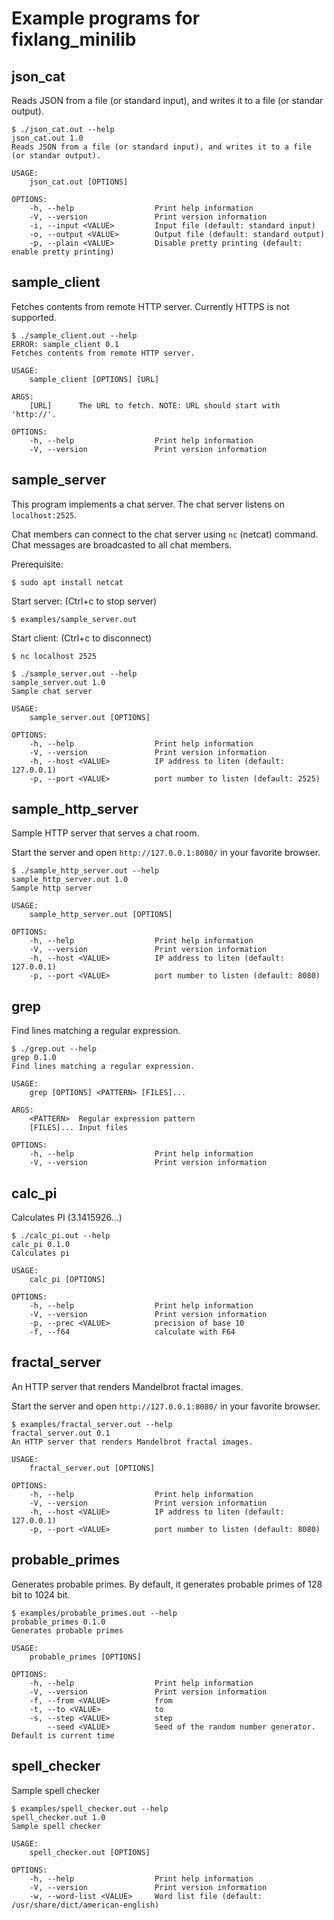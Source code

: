 # Example programs for fixlang_minilib


## json_cat

Reads JSON from a file (or standard input), and writes it to a file (or standar output).

```
$ ./json_cat.out --help
json_cat.out 1.0
Reads JSON from a file (or standard input), and writes it to a file (or standar output).

USAGE:
    json_cat.out [OPTIONS]

OPTIONS:
    -h, --help                  Print help information
    -V, --version               Print version information
    -i, --input <VALUE>         Input file (default: standard input)
    -o, --output <VALUE>        Output file (default: standard output)
    -p, --plain <VALUE>         Disable pretty printing (default: enable pretty printing)
```

## sample_client

Fetches contents from remote HTTP server.
Currently HTTPS is not supported.

```
$ ./sample_client.out --help
ERROR: sample_client 0.1
Fetches contents from remote HTTP server.

USAGE:
    sample_client [OPTIONS] [URL]

ARGS:
    [URL]      The URL to fetch. NOTE: URL should start with 'http://'.

OPTIONS:
    -h, --help                  Print help information
    -V, --version               Print version information
```

## sample_server

This program implements a chat server.
The chat server listens on `localhost:2525`.

Chat members can connect to the chat server using `nc` (netcat) command.
Chat messages are broadcasted to all chat members.

Prerequisite:

`$ sudo apt install netcat`

Start server:  (Ctrl+c to stop server)

`$ examples/sample_server.out`

Start client:  (Ctrl+c to disconnect)

`$ nc localhost 2525`

```
$ ./sample_server.out --help
sample_server.out 1.0
Sample chat server

USAGE:
    sample_server.out [OPTIONS]

OPTIONS:
    -h, --help                  Print help information
    -V, --version               Print version information
    -h, --host <VALUE>          IP address to liten (default: 127.0.0.1)
    -p, --port <VALUE>          port number to listen (default: 2525)
```

## sample_http_server

Sample HTTP server that serves a chat room.

Start the server and open `http://127.0.0.1:8080/` in your favorite browser.

```
$ ./sample_http_server.out --help
sample_http_server.out 1.0
Sample http server

USAGE:
    sample_http_server.out [OPTIONS]

OPTIONS:
    -h, --help                  Print help information
    -V, --version               Print version information
    -h, --host <VALUE>          IP address to liten (default: 127.0.0.1)
    -p, --port <VALUE>          port number to listen (default: 8080)
```

## grep

Find lines matching a regular expression.

```
$ ./grep.out --help
grep 0.1.0
Find lines matching a regular expression.

USAGE:
    grep [OPTIONS] <PATTERN> [FILES]...

ARGS:
    <PATTERN>  Regular expression pattern
    [FILES]... Input files

OPTIONS:
    -h, --help                  Print help information
    -V, --version               Print version information
```

## calc_pi

Calculates PI (3.1415926...)

```
$ ./calc_pi.out --help
calc_pi 0.1.0
Calculates pi

USAGE:
    calc_pi [OPTIONS]

OPTIONS:
    -h, --help                  Print help information
    -V, --version               Print version information
    -p, --prec <VALUE>          precision of base 10
    -f, --f64                   calculate with F64
```

## fractal_server

An HTTP server that renders Mandelbrot fractal images.

Start the server and open `http://127.0.0.1:8080/` in your favorite browser.

```
$ examples/fractal_server.out --help
fractal_server.out 0.1
An HTTP server that renders Mandelbrot fractal images.

USAGE:
    fractal_server.out [OPTIONS]

OPTIONS:
    -h, --help                  Print help information
    -V, --version               Print version information
    -h, --host <VALUE>          IP address to liten (default: 127.0.0.1)
    -p, --port <VALUE>          port number to listen (default: 8080)
```

## probable_primes

Generates probable primes.
By default, it generates probable primes of 128 bit to 1024 bit.

```
$ examples/probable_primes.out --help
probable_primes 0.1.0
Generates probable primes

USAGE:
    probable_primes [OPTIONS]

OPTIONS:
    -h, --help                  Print help information
    -V, --version               Print version information
    -f, --from <VALUE>          from
    -t, --to <VALUE>            to
    -s, --step <VALUE>          step
        --seed <VALUE>          Seed of the random number generator. Default is current time
```

## spell_checker

Sample spell checker

```
$ examples/spell_checker.out --help
spell_checker.out 1.0
Sample spell checker

USAGE:
    spell_checker.out [OPTIONS]

OPTIONS:
    -h, --help                  Print help information
    -V, --version               Print version information
    -w, --word-list <VALUE>     Word list file (default: /usr/share/dict/american-english)
```

